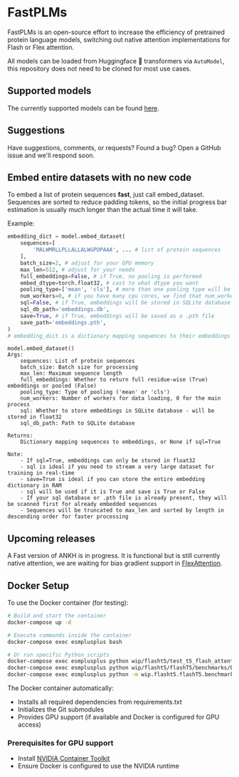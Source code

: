# FastPLMs

FastPLMs is an open-source effort to increase the efficiency of pretrained protein language models, switching out native attention implementations for Flash or Flex attention.

All models can be loaded from Huggingface 🤗 transformers via `AutoModel`, this repository does not need to be cloned for most use cases.

## Supported models
The currently supported models can be found [here](https://huggingface.co/collections/Synthyra/pretrained-plms-675351ecc050f63baedd77de).

## Suggestions
Have suggestions, comments, or requests? Found a bug? Open a GitHub issue and we'll respond soon.

## Embed entire datasets with no new code
To embed a list of protein sequences **fast**, just call embed_dataset. Sequences are sorted to reduce padding tokens, so the initial progress bar estimation is usually much longer than the actual time it will take.

Example:
```python
embedding_dict = model.embed_dataset(
    sequences=[
        'MALWMRLLPLLALLALWGPDPAAA', ... # list of protein sequences
    ],
    batch_size=2, # adjust for your GPU memory
    max_len=512, # adjust for your needs
    full_embeddings=False, # if True, no pooling is performed
    embed_dtype=torch.float32, # cast to what dtype you want
    pooling_type=['mean', 'cls'], # more than one pooling type will be concatenated together
    num_workers=0, # if you have many cpu cores, we find that num_workers = 4 is fast for large datasets
    sql=False, # if True, embeddings will be stored in SQLite database
    sql_db_path='embeddings.db',
    save=True, # if True, embeddings will be saved as a .pth file
    save_path='embeddings.pth',
)
# embedding_dict is a dictionary mapping sequences to their embeddings as tensors for .pth or numpy arrays for sql
```

```
model.embed_dataset()
Args:
    sequences: List of protein sequences
    batch_size: Batch size for processing
    max_len: Maximum sequence length
    full_embeddings: Whether to return full residue-wise (True) embeddings or pooled (False)
    pooling_type: Type of pooling ('mean' or 'cls')
    num_workers: Number of workers for data loading, 0 for the main process
    sql: Whether to store embeddings in SQLite database - will be stored in float32
    sql_db_path: Path to SQLite database
    
Returns:
    Dictionary mapping sequences to embeddings, or None if sql=True

Note:
    - If sql=True, embeddings can only be stored in float32
    - sql is ideal if you need to stream a very large dataset for training in real-time
    - save=True is ideal if you can store the entire embedding dictionary in RAM
    - sql will be used if it is True and save is True or False
    - If your sql database or .pth file is already present, they will be scanned first for already embedded sequences
    - Sequences will be truncated to max_len and sorted by length in descending order for faster processing
```

## Upcoming releases
A Fast version of ANKH is in progress. It is functional but is still currently native attention, we are waiting for bias gradient support in [FlexAttention](https://pytorch.org/blog/flexattention/).

## Docker Setup

To use the Docker container (for testing):

```bash
# Build and start the container
docker-compose up -d

# Execute commands inside the container
docker-compose exec esmplusplus bash

# Or run specific Python scripts
docker-compose exec esmplusplus python wip/flasht5/test_t5_flash_attention.py
docker-compose exec esmplusplus python wip/flasht5/flashT5/benchmarks/bench_fa2_bias.py
docker-compose exec esmplusplus python -m wip.flasht5.flashT5.benchmarks.bench_fa2_bias
```

The Docker container automatically:
- Installs all required dependencies from requirements.txt
- Initializes the Git submodules
- Provides GPU support (if available and Docker is configured for GPU access)

### Prerequisites for GPU support
- Install [NVIDIA Container Toolkit](https://docs.nvidia.com/datacenter/cloud-native/container-toolkit/install-guide.html)
- Ensure Docker is configured to use the NVIDIA runtime
